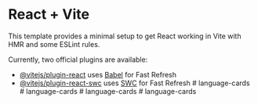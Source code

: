# React + Vite

This template provides a minimal setup to get React working in Vite with HMR and some ESLint rules.

Currently, two official plugins are available:

- [@vitejs/plugin-react](https://github.com/vitejs/vite-plugin-react/blob/main/packages/plugin-react/README.md) uses [Babel](https://babeljs.io/) for Fast Refresh
- [@vitejs/plugin-react-swc](https://github.com/vitejs/vite-plugin-react-swc) uses [SWC](https://swc.rs/) for Fast Refresh
#   l a n g u a g e - c a r d s  
 #   l a n g u a g e - c a r d s  
 #   l a n g u a g e - c a r d s  
 #   l a n g u a g e - c a r d s  
 